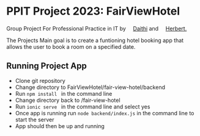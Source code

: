 # PPIT Project 2023: FairViewHotel
Group Project For Professional Practice in IT by <a href = "https://github.com/https://github.com/DaithiGMIT"><img src="https://github.com/DaithiGMIT.png" width=15/>Daithi</a> and <a href = "https://github.com/HerbertJames831"><img src="https://github.com/HerbertJames831.png" width=15/>Herbert.</a>

The Projects Main goal is to create a funtioning hotel booking app that allows the user to book a room on a specified date.

## Running Project App
- Clone git repository
- Change directory to FairViewHotel/fair-view-hotel/backend
- Run `npm install ` in the command line
- Change directory back to /fair-view-hotel
- Run `ionic serve ` in the command line and select yes
- Once app is running run ` node backend/index.js ` in the command line to start the server
- App should then be up and running
